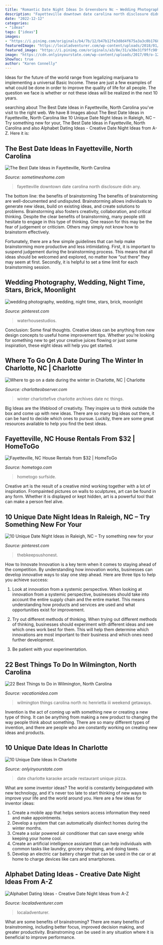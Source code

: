 ```yaml
---
title: "Romantic Date Night Ideas In Greensboro Nc ~ Wedding Photography, Wedding, Night Time, Stars, Brick, Moonlight"
description: "Fayetteville downtown date carolina north disclosure didn any"
date: "2022-12-12"
categories:
- "ideas"
tags: ["ideas"]
images:
- "https://i.pinimg.com/originals/b4/7b/12/b47b12fe3d8d4f675a3a3c0b17680440.png"
featuredImage: "https://localadventurer.com/wp-content/uploads/2018/01/alphabet-dating-abcdate-683x1024.jpg"
featured_image: "https://i.pinimg.com/originals/a3/8e/31/a38e31f9ffc90fd85a99a6d68fb50682.png"
image: "https://cdn.onlyinyourstate.com/wp-content/uploads/2017/09/o-12-13-700x393.jpg"
ShowToc: true
author: "Karen Connelly"
---
```



Ideas for the future of the world range from legalizing marijuana to implementing a universal Basic Income. These are just a few examples of what could be done in order to improve the quality of life for all people. The question we face is whether or not these ideas will be realized in the next 10 years.

	

		
searching about The Best Date Ideas in Fayetteville, North Carolina you've visit to the right web. We have 8 Images about The Best Date Ideas in Fayetteville, North Carolina like 10 Unique Date Night Ideas in Raleigh, NC – Try something new for your, The Best Date Ideas in Fayetteville, North Carolina and also Alphabet Dating Ideas - Creative Date Night Ideas from A-Z. Here it is:
		
    
## The Best Date Ideas In Fayetteville, North Carolina

<img loading=lazy src="https://sometimeshome.com/wp-content/uploads/2020/10/date-ideas-fayetteville-nc-sometimes-home_0017.jpg" onerror="this.onerror=null;this.src='https://tse2.mm.bing.net/th?id=OIP.hg67grcriLHSqeKCIiMl4AHaLI&amp;pid=15.1';" alt="The Best Date Ideas in Fayetteville, North Carolina">

_Source: sometimeshome.com_

>fayetteville downtown date carolina north disclosure didn any. 

	

The bottom line: the benefits of brainstorming
The benefits of brainstorming are well-documented and undisputed. Brainstorming allows individuals to generate new ideas, build on existing ideas, and create solutions to problems. Brainstorming also fosters creativity, collaboration, and critical thinking.
Despite the clear benefits of brainstorming, many people still hesitate to engage in this type of thinking. One reason for this may be the fear of judgement or criticism. Others may simply not know how to brainstorm effectively.

Fortunately, there are a few simple guidelines that can help make brainstorming more productive and less intimidating. First, it is important to suspend judgement during the brainstorming process. This means that all ideas should be welcomed and explored, no matter how “out there” they may seem at first. Secondly, it is helpful to set a time limit for each brainstorming session.

    
## Wedding Photography, Wedding, Night Time, Stars, Brick, Moonlight

<img loading=lazy src="https://i.pinimg.com/originals/a3/8e/31/a38e31f9ffc90fd85a99a6d68fb50682.png" onerror="this.onerror=null;this.src='https://tse4.mm.bing.net/th?id=OIP.vcP_FXpAbxQLnFU2q5XKlAHaLF&amp;pid=15.1';" alt="wedding photography, wedding, night time, stars, brick, moonlight">

_Source: pinterest.com_

>waterhousestudios. 

	

Conclusion: Some final thoughts.
Creative ideas can be anything from new design concepts to useful home improvement tips. Whether you're looking for something new to get your creative juices flowing or just some inspiration, these eight ideas will help you get started.

    
## Where To Go On A Date During The Winter In Charlotte, NC | Charlotte

<img loading=lazy src="https://www.charlotteobserver.com/latest-news/8ho2u8/picture245623520/alternates/LANDSCAPE_1140/IMG_1367-1024x1024.jpeg" onerror="this.onerror=null;this.src='https://tse2.mm.bing.net/th?id=OIP.6YScteHX9Wyl1Yq2JMfVNQHaEK&amp;pid=15.1';" alt="Where to go on a date during the winter in Charlotte, NC | Charlotte">

_Source: charlotteobserver.com_

>winter charlottefive charlotte archives date nc things. 

	

Big Ideas are the lifeblood of creativity. They inspire us to think outside the box and come up with new ideas. There are so many big ideas out there, it can be hard to decide which ones to pursue. Luckily, there are some great resources available to help you find the best ideas.

    
## Fayetteville, NC House Rentals From $32 | HomeToGo

<img loading=lazy src="https://cdn2.hometogo.net/assets/media/pics/350_250/611782e7abfb9.jpg" onerror="this.onerror=null;this.src='https://tse1.mm.bing.net/th?id=OIP.VjHcGPeoYZxBQlS-HynNggAAAA&amp;pid=15.1';" alt="Fayetteville, NC House Rentals from $32 | HomeToGo">

_Source: hometogo.com_

>hometogo surfside. 

	

Creative art is the result of a creative mind working together with a lot of inspiration. Frompainted pictures on walls to sculptures, art can be found in any form. Whether it is displayed or kept hidden, art is a powerful tool that can make a person feel alive.

    
## 10 Unique Date Night Ideas In Raleigh, NC – Try Something New For Your

<img loading=lazy src="https://i.pinimg.com/originals/b4/7b/12/b47b12fe3d8d4f675a3a3c0b17680440.png" onerror="this.onerror=null;this.src='https://tse2.mm.bing.net/th?id=OIP.T-lQjQLxTJYgAKbkRIA7GQHaLG&amp;pid=15.1';" alt="10 Unique Date Night Ideas in Raleigh, NC – Try something new for your">

_Source: pinterest.com_

>thebkeepsushonest. 

	

How to Innovate
Innovation is a key term when it comes to staying ahead of the competition. By understanding how innovation works, businesses can develop innovative ways to stay one step ahead. Here are three tips to help you achieve success:
1. Look at innovation from a systemic perspective. When looking at innovation from a systemic perspective, businesses should take into account the entire supply chain and the entire market. This means understanding how products and services are used and what opportunities exist for improvement.

2. Try out different methods of thinking. When trying out different methods of thinking, businesses should experiment with different ideas and see which ones work best for them. This will help them determine which innovations are most important to their business and which ones need further development.

3. Be patient with your experimentation.

    
## 22 Best Things To Do In Wilmington, North Carolina

<img loading=lazy src="http://vacationidea.com/pix/img25Hy8R/weekend_getaways/best-things-to-do-in-wilmington-nc_g13_mobi.jpg" onerror="this.onerror=null;this.src='https://tse4.mm.bing.net/th?id=OIP.NfwSLQkRSjsXEPd_gOt_SQAAAA&amp;pid=15.1';" alt="22 Best Things to Do in Wilmington, North Carolina">

_Source: vacationidea.com_

>wilmington things carolina north nc henrietta iii weekend getaways. 

	

Invention is the act of coming up with something new or creating a new type of thing. It can be anything from making a new product to changing the way people think about something. There are so many different types of invention, and there are people who are constantly working on creating new ideas and products.

    
## 10 Unique Date Ideas In Charlotte

<img loading=lazy src="https://cdn.onlyinyourstate.com/wp-content/uploads/2017/09/o-12-13-700x393.jpg" onerror="this.onerror=null;this.src='https://tse3.mm.bing.net/th?id=OIP.vDqfVzUSLPuFa2zBDcdAcAHaEK&amp;pid=15.1';" alt="10 Unique Date Ideas In Charlotte">

_Source: onlyinyourstate.com_

>date charlotte karaoke arcade restaurant unique pizza. 

	

What are some inventor ideas?
The world is constantly beingupdated with new technology, and it's never too late to start thinking of new ways to improve your life and the world around you. Here are a few ideas for inventor ideas: 
1. Create a mobile app that helps seniors access information they need and make appointments. 
2. Develop a system that can automatically disinfect homes during the winter months. 
3. Create a solar powered air conditioner that can save energy while keeping your home cool. 
4. Create an artificial intelligence assistant that can help individuals with common tasks like laundry, grocery shopping, and doing taxes. 
5. Develop an electric car battery charger that can be used in the car or at home to charge devices like cars and smartphones.

    
## Alphabet Dating Ideas - Creative Date Night Ideas From A-Z

<img loading=lazy src="https://localadventurer.com/wp-content/uploads/2018/01/alphabet-dating-abcdate-683x1024.jpg" onerror="this.onerror=null;this.src='https://tse3.mm.bing.net/th?id=OIP.Mz-IRksO8ff9SZizG3nQ2AHaLG&amp;pid=15.1';" alt="Alphabet Dating Ideas - Creative Date Night Ideas from A-Z">

_Source: localadventurer.com_

>localadventurer. 

	

What are some benefits of brainstroming?
There are many benefits of brainstroming, including better focus, improved decision making, and greater productivity. Brainstroming can be used in any situation where it is beneficial to improve performance.

